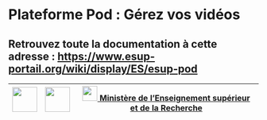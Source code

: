 # Plateforme Pod : Gérez vos vidéos

## Retrouvez toute la documentation à cette adresse : https://www.esup-portail.org/wiki/display/ES/esup-pod


[<img src="https://www.univ-lille.fr/typo3conf/ext/ul2fpfb/Resources/Public/assets/img/UL-ROSE-dark-2014.svg" height="50" loading="lazy">](https://www.univ-lille.fr "Université de Lille") | [<img src="https://www.esup-portail.org/sites/default/files/logo-esupportail_1.png" height="50" loading="lazy">](https://www.esup-portail.org "Esup Portail") | [<img src="https://upload.wikimedia.org/wikipedia/fr/5/50/Bloc_Marianne.svg" height="30" loading="lazy"> Ministère de lʼEnseignement supérieur et de la Recherche](http://www.enseignementsup-recherche.gouv.fr "Ministère de lʼEnseignement supérieur et de la Recherche")
:-----:|:-----:|:----:
